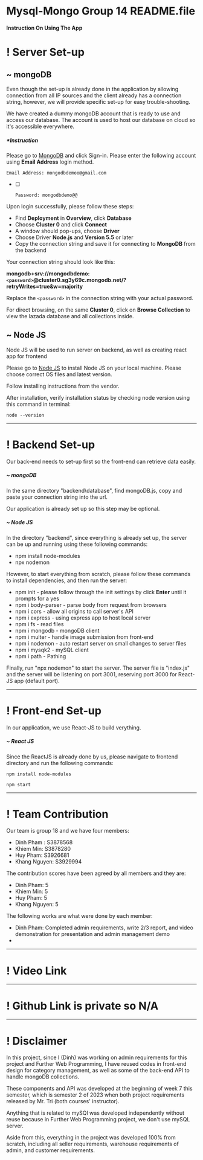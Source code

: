 # Mysql-Mongo Group 14 README.file

**Instruction On Using The App**

# ! Server Set-up

## ~ mongoDB

Even though the set-up is already done in the application by allowing connection from all IP sources and the client already has a connection string, however, we will provide specific set-up for easy trouble-shooting.

We have created a dummy mongoDB account that is ready to use and access our database. The account is used to host our database on cloud so it's accessible everywhere.

##### *Instruction

Please go to [MongoDB](https://www.mongodb.com/) and click Sign-in. Please enter the following account using **Email Address** login method.

    Email Address: mongodbdemoo@gmail.com

* [ ] 
      Password: mongodbdemo@@

Upon login successfully, please follow these steps:

* Find **Deployment** in **Overview**, click **Database**
* Choose **Cluster 0** and click **Connect**
* A window should pop-ups, choose **Driver**
* Choose Driver **Node.js** and **Version 5.5** or later
* Copy the connection string and save it for connecting to **MongoDB** from the backend

Your connection string should look like this:

**mongodb+srv://mongodbdemo:`<password>`@cluster0.sg3y69c.mongodb.net/?retryWrites=true&w=majority**

Replace the `<password>` in the connection string with your actual password.

For direct browsing, on the same **Cluster 0**, click on **Browse Collection** to view the lazada database and all collections inside.

## ~ Node JS

Node JS will be used to run server on backend, as well as creating react app for frontend

Please go to [Node JS](https://nodejs.org/en/download) to install Node JS on your local machine. Please choose correct OS files and latest version.

Follow installing instructions from the vendor.

After installation, verify installation status by checking node version using this command in terminal:

    node --version

---

# ! Backend Set-up

Our back-end needs to set-up first so the front-end can retrieve data easily.

##### ~ mongoDB

In the same directory "backend\database", find mongoDB.js, copy and paste your connection string into the url.

Our application is already set up so this step may be optional.

##### ~ Node JS

In the directory "backend", since everything is already set up, the server can be up and running using these following commands:

* npm install node-modules
* npx nodemon

However, to start everything from scratch, please follow these commands to install dependencies, and then run the server:

* npm init - please follow through the init settings by click **Enter** until it prompts for a yes
* npm i body-parser - parse body from request from browsers
* npm i cors - allow all origins to call server's API
* npm i express - using express app to host local server
* npm i fs - read files
* npm i mongodb - mongoDB client
* npm i multer - handle image submission from front-end
* npm i  nodemon - auto restart server on small changes to server files
* npm i mysqk2 - mySQL client
* npm i path - Pathing

Finally, run "npx nodemon" to start the server. The server file is "index.js" and the server will be listening on port 3001, reserving port 3000 for React-JS app (default port).

---

# ! Front-end Set-up

In our application, we use React-JS to build verything. 

##### ~ React JS

Since the ReactJS is already done by us, please navigate to frontend directory and run the following commands:

    npm install node-modules

    npm start

---

# ! Team Contribution

Our team is group 18 and we have four members:

* Dinh Pham : S3878568
* Khiem Min: S3878280
* Huy Pham: S3926681
* Khang Nguyen: S3929994 


The contribution scores have been agreed by all members and they are:

* Dinh Pham: 5
* Khiem Min: 5
* Huy Pham: 5
* Khang Nguyen: 5

The following works are what were done by each member:

* Dinh Pham: Completed admin requirements, write 2/3 report, and video demonstration for presentation and admin management demo
* 

---

# ! Video Link


---

# ! Github Link is private so N/A

---

# ! Disclaimer

In this project, since I (Dinh) was working on admin requirements for this project and Further Web Programming, I have reused codes in front-end design for category management, as well as some of the back-end API to handle mongoDB collections.

These components and API was developed at the beginning of week 7 this semester, which is semester 2 of 2023 when both project requirements released by Mr. Tri (both courses' instructor).

Anything that is related to mySQl was developed independently without reuse because in Further Web Programming project, we don't use mySQL server.

Aside from this, everything in the project was developed 100% from scratch, including all seller requirements, warehouse requirements of admin, and customer requirements.

